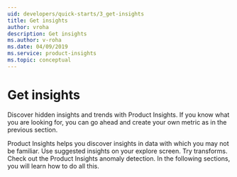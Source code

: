 ```yaml
---
uid: developers/quick-starts/3_get-insights
title: Get insights
author: vroha
description: Get insights
ms.author: v-roha
ms.date: 04/09/2019
ms.service: product-insights
ms.topic: conceptual
---
```

# Get insights

Discover hidden insights and trends with Product Insights. If you know what you are looking for, you can go ahead and create your own metric as in the previous section. 

Product Insights helps you discover insights in data with which you may not be familiar. Use suggested insights on your explore screen. Try transforms. Check out the Product Insights anomaly detection. In the following sections, you will learn how to do all this. 



